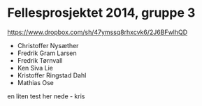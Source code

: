 Fellesprosjektet 2014, gruppe 3
===============================
https://www.dropbox.com/sh/47ymssq8rhxcvk6/2J6BFwlhQD

- Christoffer Nysæther
- Fredrik Gram Larsen
- Fredrik Tørnvall
- Ken Siva Lie
- Kristoffer Ringstad Dahl
- Mathias Ose

en liten test her nede - kris